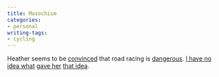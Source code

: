 ```yaml
---
title: Masochism
categories:
- personal
writing-tags:
- cycling
---
```


Heather seems to be [convinced][1] that road racing is [dangerous][2].  [I
have no][3] [idea what][4] [gave
her][5] [that idea][6].

   [1]: http://angelweaving.blogspot.com/2003_08_31_angelweaving_archive.html#106246930937747701
   [2]: http://www.pbase.com/image/2326718/medium
   [3]: http://grahamwatson.safeshopper.com/69/319.htm
   [4]: http://www.pbase.com/image/19042531/medium
   [5]: http://www.pbase.com/image/19166663/medium
   [6]: http://www.pbase.com/image/19166664/medium

